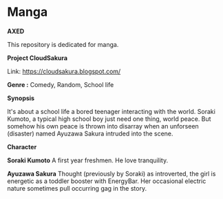 # Manga

<b>AXED</b>

This repository is dedicated for manga.

<b>Project CloudSakura</b>

Link: https://cloudsakura.blogspot.com/

<b>Genre :</b> Comedy, Random, School life

<strong>Synopsis</strong>

It's about a school life a bored teenager interacting with the world. Soraki Kumoto, a typical high school boy just 
need one thing, world peace. But somehow his own peace is thrown into disarray when an unforseen (disaster) named Ayuzawa 
Sakura intruded into the scene. 

<strong>Character</strong>

<strong>Soraki Kumoto</strong>
A first year freshmen. He love tranquility. 

<strong>Ayuzawa Sakura</strong>
Thought (previously by Soraki) as introverted, the girl is energetic as a toddler booster with EnergyBar. Her occasional electric nature sometimes pull occurring gag in the story.



